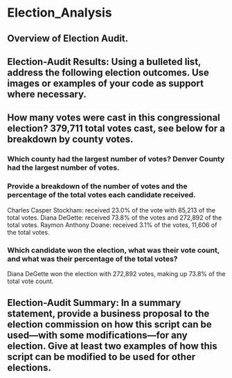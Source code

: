 # Election_Analysis
## Overview of Election Audit. 

## Election-Audit Results: Using a bulleted list, address the following election outcomes. Use images or examples of your code as support where necessary.

## How many votes were cast in this congressional election? 379,711 total votes cast, see below for a breakdown by county votes. 

### Which county had the largest number of votes? Denver County had the largest number of votes.

### Provide a breakdown of the number of votes and the percentage of the total votes each candidate received.
Charles Casper Stockham: received 23.0% of the vote with 85,213 of the total votes.
Diana DeGette: received 73.8% of the votes and 272,892 of the total votes.
Raymon Anthony Doane: received 3.1% of the votes, 11,606 of the total votes.

### Which candidate won the election, what was their vote count, and what was their percentage of the total votes?
Diana DeGette won the election with 272,892 votes, making up 73.8% of the total vote count. 

## Election-Audit Summary: In a summary statement, provide a business proposal to the election commission on how this script can be used—with some modifications—for any election. Give at least two examples of how this script can be modified to be used for other elections.

